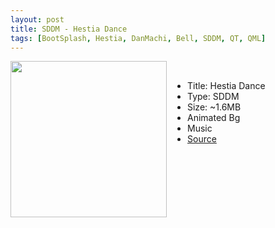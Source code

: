 ```yaml
---
layout: post
title: SDDM - Hestia Dance
tags: [BootSplash, Hestia, DanMachi, Bell, SDDM, QT, QML]
---
```

<img class="preview_image" height="250px" style="padding-right: 30px;" align="left" src="https://raw.githubusercontent.com/jurassicplayer/Weeb-Themes/master/weeb-sddm-themes/hestiadance/screenshot.jpg" />

<br>

- Title: Hestia Dance
- Type: SDDM
- Size: ~1.6MB
- Animated Bg
- Music
- [Source](https://github.com/jurassicplayer/Weeb-Themes/tree/master/weeb-sddm-themes/hestiadance)
